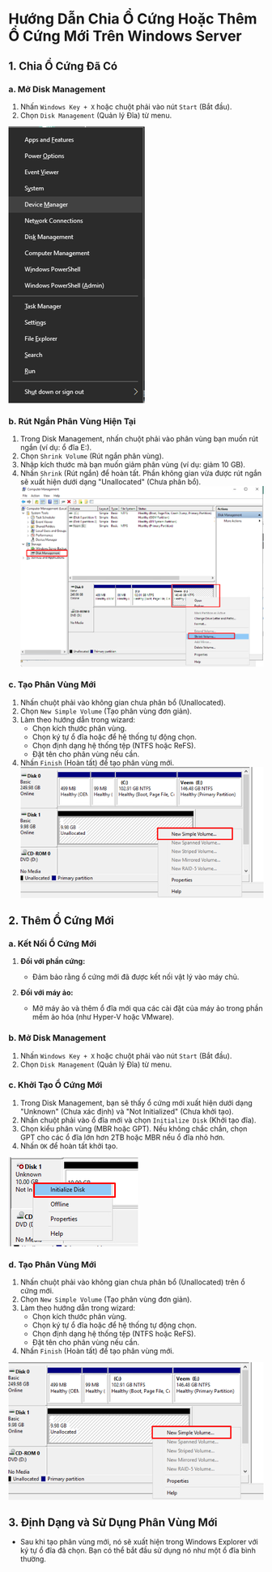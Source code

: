 # Hướng Dẫn Chia Ổ Cứng Hoặc Thêm Ổ Cứng Mới Trên Windows Server

## 1. Chia Ổ Cứng Đã Có

### **a. Mở Disk Management**

1. Nhấn `Windows Key + X` hoặc chuột phải vào nút `Start` (Bắt đầu).
2. Chọn `Disk Management` (Quản lý Đĩa) từ menu.

![Command Prompt](https://github.com/cuongnvvietis/NhanHoa/blob/main/Docs/Esxi/Picture/Disk/Screenshot_129.png)
### **b. Rút Ngắn Phân Vùng Hiện Tại**

1. Trong Disk Management, nhấn chuột phải vào phân vùng bạn muốn rút ngắn (ví dụ: ổ đĩa E:).
2. Chọn `Shrink Volume` (Rút ngắn phân vùng).
3. Nhập kích thước mà bạn muốn giảm phân vùng (ví dụ: giảm 10 GB).
4. Nhấn `Shrink` (Rút ngắn) để hoàn tất. Phần không gian vừa được rút ngắn sẽ xuất hiện dưới dạng "Unallocated" (Chưa phân bổ).
![Command Prompt](https://github.com/cuongnvvietis/NhanHoa/blob/main/Docs/Esxi/Picture/Disk/Screenshot_123.png)

### **c. Tạo Phân Vùng Mới**

1. Nhấn chuột phải vào không gian chưa phân bổ (Unallocated).
2. Chọn `New Simple Volume` (Tạo phân vùng đơn giản).
3. Làm theo hướng dẫn trong wizard:
   - Chọn kích thước phân vùng.
   - Chọn ký tự ổ đĩa hoặc để hệ thống tự động chọn.
   - Chọn định dạng hệ thống tệp (NTFS hoặc ReFS).
   - Đặt tên cho phân vùng nếu cần.
4. Nhấn `Finish` (Hoàn tất) để tạo phân vùng mới.
![Command Prompt](https://github.com/cuongnvvietis/NhanHoa/blob/main/Docs/Esxi/Picture/Disk/Screenshot_128.png)

## 2. Thêm Ổ Cứng Mới

### **a. Kết Nối Ổ Cứng Mới**

1. **Đối với phần cứng:** 
   - Đảm bảo rằng ổ cứng mới đã được kết nối vật lý vào máy chủ.

2. **Đối với máy ảo:** 
   - Mở máy ảo và thêm ổ đĩa mới qua các cài đặt của máy ảo trong phần mềm ảo hóa (như Hyper-V hoặc VMware).

### **b. Mở Disk Management**

1. Nhấn `Windows Key + X` hoặc chuột phải vào nút `Start` (Bắt đầu).
2. Chọn `Disk Management` (Quản lý Đĩa) từ menu.

### **c. Khởi Tạo Ổ Cứng Mới**

1. Trong Disk Management, bạn sẽ thấy ổ cứng mới xuất hiện dưới dạng "Unknown" (Chưa xác định) và "Not Initialized" (Chưa khởi tạo).
2. Nhấn chuột phải vào ổ đĩa mới và chọn `Initialize Disk` (Khởi tạo đĩa).
3. Chọn kiểu phân vùng (MBR hoặc GPT). Nếu không chắc chắn, chọn GPT cho các ổ đĩa lớn hơn 2TB hoặc MBR nếu ổ đĩa nhỏ hơn.
4. Nhấn `OK` để hoàn tất khởi tạo.

![Command Prompt](https://github.com/cuongnvvietis/NhanHoa/blob/main/Docs/Esxi/Picture/Disk/Screenshot_126.png)

### **d. Tạo Phân Vùng Mới**

1. Nhấn chuột phải vào không gian chưa phân bổ (Unallocated) trên ổ cứng mới.
2. Chọn `New Simple Volume` (Tạo phân vùng đơn giản).
3. Làm theo hướng dẫn trong wizard:
   - Chọn kích thước phân vùng.
   - Chọn ký tự ổ đĩa hoặc để hệ thống tự động chọn.
   - Chọn định dạng hệ thống tệp (NTFS hoặc ReFS).
   - Đặt tên cho phân vùng nếu cần.
4. Nhấn `Finish` (Hoàn tất) để tạo phân vùng mới.

![Command Prompt](https://github.com/cuongnvvietis/NhanHoa/blob/main/Docs/Esxi/Picture/Disk/Screenshot_128.png)

## 3. Định Dạng và Sử Dụng Phân Vùng Mới

- Sau khi tạo phân vùng mới, nó sẽ xuất hiện trong Windows Explorer với ký tự ổ đĩa đã chọn. Bạn có thể bắt đầu sử dụng nó như một ổ đĩa bình thường.

